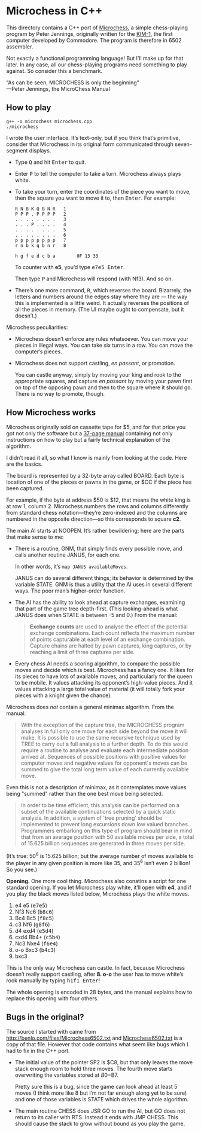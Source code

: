 # Microchess in C++

This directory contains a C++ port of
[Microchess](https://chessprogramming.wikispaces.com/MicroChess),
a simple chess-playing program by Peter Jennings,
originally written for the
[KIM-1](http://www.6502.org/trainers/buildkim/kim.htm),
the first computer developed by Commodore.
The program is therefore in 6502 assembler.

Not exactly a functional programming language!
But I&rsquo;ll make up for that later.
In any case, all our chess-playing programs need something to play against.
So consider this a benchmark.

&ldquo;As can be seen, MICROCHESS is only the beginning&rdquo;  
&mdash;Peter Jennings, the MicroChess Manual



## How to play

    g++ -o microchess microchess.cpp
    ./microchess

I wrote the user interface.
It&rsquo;s text-only, but if you think that&rsquo;s primitive, consider that
Microchess in its original form communicated through seven-segment displays.

*   Type <kbd>Q</kbd> and hit <kbd>Enter</kbd> to quit.

*   Enter <kbd>P</kbd> to tell the computer to take a turn.
    Microchess always plays white.

*   To take your turn,
    enter the coordinates of the piece you want to move,
    then the square you want to move it to,
    then <kbd>Enter</kbd>.
    For example:

        R N B K Q B N R   1
        P P P . P P P P   2
        . . . . . . . .   3
        . . . P . . . .   4
        . . . . . . . .   5
        . . . . . . . .   6
        p p p p p p p p   7
        r n b k q b n r   8

        h g f e d c b a        0F 13 33

    To counter with **e5**, you&rsquo;d type <kbd>e7e5 Enter</kbd>.

    Then type <kbd>P</kbd> and Microchess will respond (with Nf3).
    And so on.

*   There&rsquo;s one more command, <kbd>R</kbd>, which reverses the
    board.  Bizarrely, the letters and numbers around the edges stay
    where they are &mdash; the way this is implemented is a little
    weird.  It actually reverses the positions of all the pieces in
    memory.  (The UI maybe ought to compensate, but it doesn&rsquo;t.)

Microchess peculiarities:

*   Microchess doesn&rsquo;t enforce any rules whatsoever.
    You can move your pieces in illegal ways.
    You can take six turns in a row.
    You can move the computer&rsquo;s pieces.

*   Microchess does not support castling, *en passant*, or promotion.

    You can castle anyway, simply by moving your king and rook to the
    appropriate squares, and capture *en passant* by moving your pawn
    first on top of the opposing pawn and then to the square where it
    should go. There is no way to promote, though.



## How Microchess works

Microchess originally sold on cassette tape for $5,
and for that price you got not only the software but a
[37-page manual](http://archive.computerhistory.org/projects/chess/related_materials/text/4-1.MicroChess_%20Manual_for_6502.Micro-Ware/MicroChessManual.PETER_JENNINGS.062303071.sm.pdf)
containing not only instructions on how to play
but a fairly technical explanation of the algorithm.

I didn&rsquo;t read it all, so what I know is mainly from looking at the code.
Here are the basics.

The board is represented by a 32-byte array called BOARD. Each byte is
location of one of the pieces or pawns in the game, or $CC if the piece
has been captured.

For example, if the byte at address $50 is $12, that means the white
king is at row 1, column 2. Microchess numbers the rows and columns
differently from standard chess notation&mdash;they&rsquo;re
zero-indexed and the columns are numbered in the opposite
direction&mdash;so this corresponds to square **c2**.

The main AI starts at NOOPEN. It&rsquo;s rather bewildering; here are the
parts that make sense to me:

*   There is a routine, GNM, that simply finds every possible move,
    and calls another routine JANUS, for each one.

    In other words, it&rsquo;s `map JANUS availableMoves`.

    JANUS can do several different things; its behavior is determined by
    the variable STATE. GNM is thus a utility that the AI uses in
    several different ways. The poor man&rsquo;s higher-order function.

*   The AI has the ability to look ahead at capture exchanges, examining
    that part of the game tree depth-first. (This looking-ahead is what
    JANUS does when STATE is between -5 and 0.)  From the manual:

    > **Exchange counts** are used to analyse the effect of the
    > potential exchange combinations. Each count reflects the maximum
    > number of points capturable at each level of an exchange
    > combination. Capture chains are halted by pawn captures, king
    > captures, or by reaching a limit of three captures per
    > side.

*   Every chess AI needs a scoring algorithm, to compare the possible
    moves and decide which is best. Microchess has a fancy one. It likes
    for its pieces to have lots of available moves, and particularly for
    the queen to be mobile. It values attacking its opponent&rsquo;s
    high-value pieces. And it values attacking a large total value of
    material (it will totally fork your pieces with a knight given the
    chance).

Microchess does *not* contain a general minimax algorithm. From the
manual:

> With the exception of the capture tree, the MICROCHESS program
> analyses  in  full only one move for each side beyond the move
> it will make.  It  is  possible  to  use  the  same  recursive
> technique  used  by  TREE  to  carry  out a full analysis to a
> further depth.  To do this would require a routine to  analyse
> and evaluate each intermediate position arrived at.  Sequences
> of  possible positions with positive values for computer moves
> and negative values for opponent's moves can be summed to give
> the total long term value of each  currently  available  move.

Even this is not a description of minimax, as it contemplates move
values being "summed" rather than the one best move being selected.

> In  order to be time efficient, this analysis can be performed
> on a subset of the available continuations selected by a quick
> static analysis.  In addition,  a  system  of  'tree  pruning'
> should  be  implemented  to  prevent  long excursions down low
> valued  branches.   Programmers  embarking  on  this  type  of
> program should bear in mind that from an average position with
> 50  available  moves  per  side,  a  total  of  15.625 billion
> sequences are generated in three moves per side.

(It&rsquo;s true: 50<sup>6</sup> is 15.625 billion;
but the average number of moves available to the player
in any given position is more like 35, and 35<sup>6</sup>
isn&rsquo;t even 2 billion! So you see.)

**Opening.** One more cool thing. Microchess also conatins a script for
one standard opening.  If you let Microchess play white, it&rsquo;ll open with
**e4**, and if you play the black moves listed below, Microchess plays
the white moves.

1.  e4      e5      (<kbd>e7e5</kbd>)
2.  Nf3     Nc6     (<kbd>b8c6</kbd>)
3.  Bc4     Bc5     (<kbd>f8c5</kbd>)
4.  c3      Nf6     (<kbd>g8f6</kbd>)
5.  d4      exd4    (<kbd>e5d4</kbd>)
6.  cxd4    Bb4+    (<kbd>c5b4</kbd>)
7.  Nc3     Nxe4    (<kbd>f6e4</kbd>)
8.  o-o     Bxc3    (<kbd>b4c3</kbd>)
9.  bxc3

This is the only way Microchess can castle.
In fact, because Microchess doesn&rsquo;t really support castling,
after **8. o-o** the user has to move white&rsquo;s rook manually
by typing <kbd>h1f1 Enter</kbd>!

The whole opening is encoded in 28 bytes, and the manual explains
how to replace this opening with four others.


## Bugs in the original?

The source I started with came from
<http://benlo.com/files/Microchess6502.txt>
and [Microchess6502.txt](Microchess6502.txt) is a copy of that file.
However that code contains what seem like bugs
which I had to fix in the C++ port.

*   The initial value of the pointer SP2 is $C8, but that only leaves
    the move stack enough room to hold three moves. The fourth move
    starts overwriting the variables stored at $B0-$B7.

    Pretty sure this is a bug, since the game can look ahead at least 5
    moves (I think more like 8 but I&rsquo;m not far enough along yet to
    be sure) and one of those variables is STATE which drives the whole
    algorithm.

*   The main routine CHESS does JSR GO to run the AI, but GO does not
    return to its caller with RTS. Instead it ends with JMP CHESS.  This
    should cause the stack to grow without bound as you play the game.

